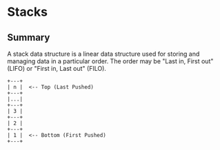 # Stacks

## Summary

A stack data structure is a linear data structure used for storing and managing data in a particular order.  The order
may be "Last in, First out" (LIFO) or "First in, Last out" (FILO).

```
+---+
| n |  <-- Top (Last Pushed)
+---+
|...|
+---+
| 3 |
+---+
| 2 |
+---+
| 1 |  <-- Bottom (First Pushed)
+---+
```
